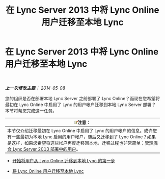 ﻿---
title: 在 Lync Server 2013 中将 Lync Online 用户迁移至本地 Lync
TOCTitle: 在 Lync Server 2013 中将 Lync Online 用户迁移至本地 Lync
ms:assetid: 55733bb5-6742-4daf-8db5-1c5df86f4cea
ms:mtpsurl: https://technet.microsoft.com/zh-cn/library/Dn689117(v=OCS.15)
ms:contentKeyID: 62247373
ms.date: 06/02/2017
mtps_version: v=OCS.15
ms.translationtype: HT
---

# 在 Lync Server 2013 中将 Lync Online 用户迁移至本地 Lync

 

_**上一次修改主题：** 2014-05-08_

您的组织是否在部署本地 Lync Server 之前部署了 Lync Online？而现在您希望将最初在 Lync Online 中启用了 Lync 的用户帐户迁移到本地 Lync Server 部署？本节将帮您完成这一任务。

<table>
<thead>
<tr class="header">
<th><img src="images/Dn783119.note(OCS.15).gif" title="note" alt="note" />注意：</th>
</tr>
</thead>
<tbody>
<tr class="odd">
<td>本节仅介绍迁移最初在 Lync Online 中启用了 Lync 的用户帐户的信息。或许您有一些最初为本地 Lync 启用的用户帐户，随后又迁移到了 Lync Online？如果是这样，如果您希望将这些帐户再度迁移回本地，迁移过程也非常简单：<a href="lync-server-2013-administering-users-in-a-hybrid-deployment.md">管理混合 Lync Server 2013 部署中的用户</a>。</td>
</tr>
</tbody>
</table>


  - [开始将用户从 Lync Online 迁移到本地 Lync 的第一步](lync-server-2013-first-steps-before-you-start-migrating-users-from-lync-online-to-lync-on-premises.md)

  - [将 Lync Online 用户迁移至本地 Lync](lync-server-2013-migrating-lync-online-users-to-lync-on-premises.md)

